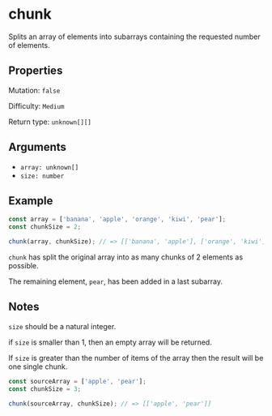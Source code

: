 # chunk

Splits an array of elements into subarrays containing the requested number of elements.

## Properties

Mutation: `false`

Difficulty: `Medium`

Return type: `unknown[][]`

## Arguments

- `array: unknown[]`
- `size: number`

## Example

```typescript
const array = ['banana', 'apple', 'orange', 'kiwi', 'pear'];
const chunkSize = 2;

chunk(array, chunkSize); // => [['banana', 'apple'], ['orange', 'kiwi'], ['pear']]
```

`chunk` has split the original array into as many chunks of 2 elements as possible.

The remaining element, `pear`, has been added in a last subarray.

## Notes

`size` should be a natural integer.

if `size` is smaller than 1, then an empty array will be returned.

If `size` is greater than the number of items of the array then the result will be one single chunk.

```typescript
const sourceArray = ['apple', 'pear'];
const chunkSize = 3;

chunk(sourceArray, chunkSize); // => [['apple', 'pear']]
```
